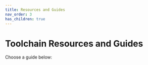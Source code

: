 ```yaml
---
title: Resources and Guides
nav_order: 3
has_children: true
---
```


# Toolchain Resources and Guides

Choose a guide below:




